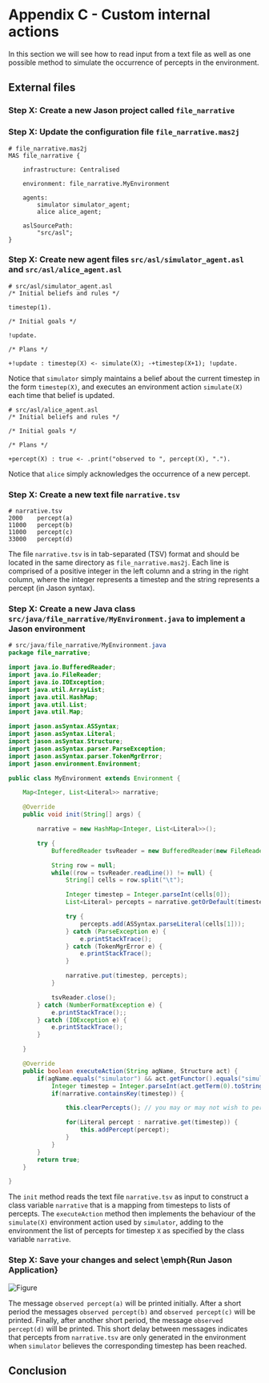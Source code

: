 # Appendix C - Custom internal actions

<!-- TOC -->

In this section we will see how to read input from a text file as well as one possible method to simulate the occurrence of percepts in the environment.

## External files

### Step X: Create a new Jason project called `file_narrative`

### Step X: Update the configuration file `file_narrative.mas2j`

```jason
# file_narrative.mas2j
MAS file_narrative {

    infrastructure: Centralised

    environment: file_narrative.MyEnvironment

    agents:
        simulator simulator_agent;
        alice alice_agent;

    aslSourcePath:
        "src/asl";
}
```

### Step X: Create new agent files `src/asl/simulator_agent.asl` and `src/asl/alice_agent.asl`

```jason
# src/asl/simulator_agent.asl
/* Initial beliefs and rules */

timestep(1).

/* Initial goals */

!update.

/* Plans */

+!update : timestep(X) <- simulate(X); -+timestep(X+1); !update.
```

Notice that `simulator` simply maintains a belief about the current timestep in the form `timestep(X)`, and executes an environment action `simulate(X)` each time that belief is updated.

```jason
# src/asl/alice_agent.asl
/* Initial beliefs and rules */

/* Initial goals */

/* Plans */

+percept(X) : true <- .print("observed to ", percept(X), ".").
```

Notice that `alice` simply acknowledges the occurrence of a new percept.

### Step X: Create a new text file `narrative.tsv`

```tsv
# narrative.tsv
2000    percept(a)
11000   percept(b)
11000   percept(c)
33000   percept(d)
```

The file `narrative.tsv` is in tab-separated (TSV) format and should be located in the same directory as `file_narrative.mas2j`.
Each line is comprised of a positive integer in the left column and a string in the right column, where the integer represents a timestep and the string represents a percept (in Jason syntax).

### Step X: Create a new Java class `src/java/file_narrative/MyEnvironment.java` to implement a Jason environment

```java
# src/java/file_narrative/MyEnvironment.java
package file_narrative;

import java.io.BufferedReader;
import java.io.FileReader;
import java.io.IOException;
import java.util.ArrayList;
import java.util.HashMap;
import java.util.List;
import java.util.Map;

import jason.asSyntax.ASSyntax;
import jason.asSyntax.Literal;
import jason.asSyntax.Structure;
import jason.asSyntax.parser.ParseException;
import jason.asSyntax.parser.TokenMgrError;
import jason.environment.Environment;

public class MyEnvironment extends Environment {

    Map<Integer, List<Literal>> narrative;

    @Override
    public void init(String[] args) {

        narrative = new HashMap<Integer, List<Literal>>();

        try {
            BufferedReader tsvReader = new BufferedReader(new FileReader("narrative.tsv"));

            String row = null;
            while((row = tsvReader.readLine()) != null) {
                String[] cells = row.split("\t");

                Integer timestep = Integer.parseInt(cells[0]);
                List<Literal> percepts = narrative.getOrDefault(timestep, new ArrayList<Literal>());

                try {
                    percepts.add(ASSyntax.parseLiteral(cells[1]));
                } catch (ParseException e) {
                    e.printStackTrace();
                } catch (TokenMgrError e) {
                    e.printStackTrace();
                }

                narrative.put(timestep, percepts);
            }

            tsvReader.close();
        } catch (NumberFormatException e) {
            e.printStackTrace();;
        } catch (IOException e) {
            e.printStackTrace();
        }

    }

    @Override
    public boolean executeAction(String agName, Structure act) {
        if(agName.equals("simulator") && act.getFunctor().equals("simulate") && act.getArity() == 1) {
            Integer timestep = Integer.parseInt(act.getTerm(0).toString());
            if(narrative.containsKey(timestep)) {

                this.clearPercepts(); // you may or may not wish to perform this step

                for(Literal percept : narrative.get(timestep)) {
                    this.addPercept(percept);
                }
            }
        }
        return true;
    }

}
```

The `init` method reads the text file `narrative.tsv` as input to construct a class variable `narrative` that is a mapping from timesteps to lists of percepts.
The `executeAction` method then implements the behaviour of the `simulate(X)` environment action used by `simulator`, adding to the environment the list of percepts for timestep `X` as specified by the class variable `narrative`.

### Step X: Save your changes and select \emph{Run Jason Application}

![Figure](figures/narrative.png)

The message `observed percept(a)` will be printed initially.
After a short period the messages `observed percept(b)` and `observed percept(c)` will be printed.
Finally, after another short period, the message `observed percept(d)` will be printed.
This short delay between messages indicates that percepts from `narrative.tsv` are only generated in the environment when `simulator` believes the corresponding timestep has been reached.

## Conclusion
